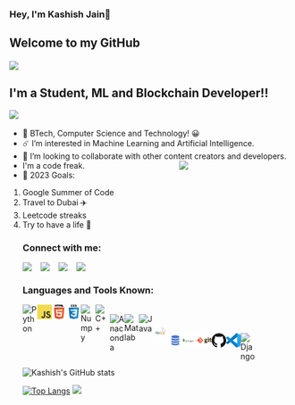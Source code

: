 ### Hey, I'm Kashish Jain👋
<h2>Welcome to my GitHub</h2>
<img align='center' src='https://github.com/mayankchaudhary26/Cool-Readme-ideas/raw/master/data/octocat/daftpunktocat-thomas.gif' width='200'>  

## I'm a Student, ML and Blockchain Developer!!

![](https://komarev.com/ghpvc/?username=your-github-kashish0603&color=blue)

- 🔭 BTech, Computer Science and Technology! 😀
- ☄️ I’m interested in Machine Learning and Artificial Intelligence. 
- 👯 I’m looking to collaborate with other content creators and developers.
- I'm a code freak. <img align='right' src='https://github.com/abhisheknaiidu/abhisheknaiidu/raw/master/code.gif?raw=true' width='200'>
- 🥅 2023 Goals: 
<ol>
  <li> Google Summer of Code
  </li>
  <li>Travel to Dubai ✈️</li>
  <li>Leetcode streaks</li>
  <li> Try to have a life 🥬</li>


### Connect with me:
  
[<img align="left" width="32px" src="https://img.icons8.com/cute-clipart/64/000000/twitter.png"/>][twitter]
[<img align="left" width="32px" src="https://img.icons8.com/cute-clipart/64/000000/instagram-new.png"/>][instagram]
[<img align="left" width="32px" src="https://img.icons8.com/cute-clipart/64/000000/linkedin.png"/>][linkedin]
[<img align="left" width="32px" src="https://img.icons8.com/external-tal-revivo-shadow-tal-revivo/24/000000/external-kaggle-an-online-community-of-data-scientists-and-machine-learners-owned-by-google-logo-shadow-tal-revivo.png"/>][kaggle]
<br />

### Languages and Tools Known:

<a href="https://icons8.com/icon/XPdRFanRZtNK/django"></a>
<img align="left" alt="Python" width="26px" src="https://img.icons8.com/color/48/000000/python--v1.png"/>
<img align="left" alt="JavaScript" width="26px" src="https://raw.githubusercontent.com/github/explore/80688e429a7d4ef2fca1e82350fe8e3517d3494d/topics/javascript/javascript.png" />
<img align="left" alt="HTML5" width="26px" src="https://raw.githubusercontent.com/github/explore/80688e429a7d4ef2fca1e82350fe8e3517d3494d/topics/html/html.png" />
<img align="left" alt="CSS3" width="26px" src="https://raw.githubusercontent.com/github/explore/80688e429a7d4ef2fca1e82350fe8e3517d3494d/topics/css/css.png" />
<img align="left" alt="Numpy" width="26px" src="https://img.icons8.com/color/48/000000/numpy.png"/>
<img align="left" alt="C++" width="26px" src="https://img.icons8.com/ios-filled/2x/c-plus-plus-logo.png"/>  
<img align="left" alt="Anaconda" width="26px" src="https://img.icons8.com/fluency/48/000000/anaconda--v2.png"/>
<img align="left" alt="Matlab" width="26px" src="https://img.icons8.com/fluency/48/000000/matlab.png"/>
<img align="left" alt="Java" width="26px" src="https://img.icons8.com/color/48/000000/java-coffee-cup-logo--v1.png"/>  
<img align="left" alt="MySQL" width="26px" src="https://raw.githubusercontent.com/github/explore/80688e429a7d4ef2fca1e82350fe8e3517d3494d/topics/mysql/mysql.png" />  
<img align="left" alt="SQL" width="26px" src="https://raw.githubusercontent.com/github/explore/80688e429a7d4ef2fca1e82350fe8e3517d3494d/topics/sql/sql.png" />
<img align="left" alt="MongoDB" width="26px" src="https://raw.githubusercontent.com/github/explore/80688e429a7d4ef2fca1e82350fe8e3517d3494d/topics/mongodb/mongodb.png" /> 
<img align="left" alt="Git" width="26px" src="https://raw.githubusercontent.com/github/explore/80688e429a7d4ef2fca1e82350fe8e3517d3494d/topics/git/git.png" />
<img align="left" alt="GitHub" width="26px" src="https://raw.githubusercontent.com/github/explore/78df643247d429f6cc873026c0622819ad797942/topics/github/github.png" />
<img align="left" alt="Visual Studio Code" width="26px" src="https://raw.githubusercontent.com/github/explore/80688e429a7d4ef2fca1e82350fe8e3517d3494d/topics/visual-studio-code/visual-studio-code.png" />
<img align="left" alt="Django" width="26px" src="https://img.icons8.com/ios-filled/50/000000/django.png" />  

<br />
<br />

![Kashish's GitHub stats](https://github-readme-stats.vercel.app/api?username=kashish0603&show_icons=true&theme=dark)

[twitter]: https://twitter.com/Kashish0603
[instagram]: https://www.instagram.com/malivore_2021/
[linkedin]: https://www.linkedin.com/in/kashish-jain-681983220
[kaggle]: https://www.kaggle.com/kashish0603
  
 [![Top Langs](https://github-readme-stats.vercel.app/api/top-langs/?username=kashish0603&layout=compact)](https://github.com/anuraghazra/github-readme-stats)                            <img src='https://github.com/mayankchaudhary26/Cool-Readme-ideas/raw/master/data/cool.gif' width='200'/>
<!---
kashish0603/kashish0603 is a ✨ special ✨ repository because its `README.md` (this file) appears on your GitHub profile.
You can click the Preview link to take a look at your changes.
--->
